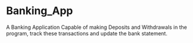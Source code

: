 # Banking_App
A Banking Application Capable of making Deposits and Withdrawals in the program, track these transactions and update the bank statement.
